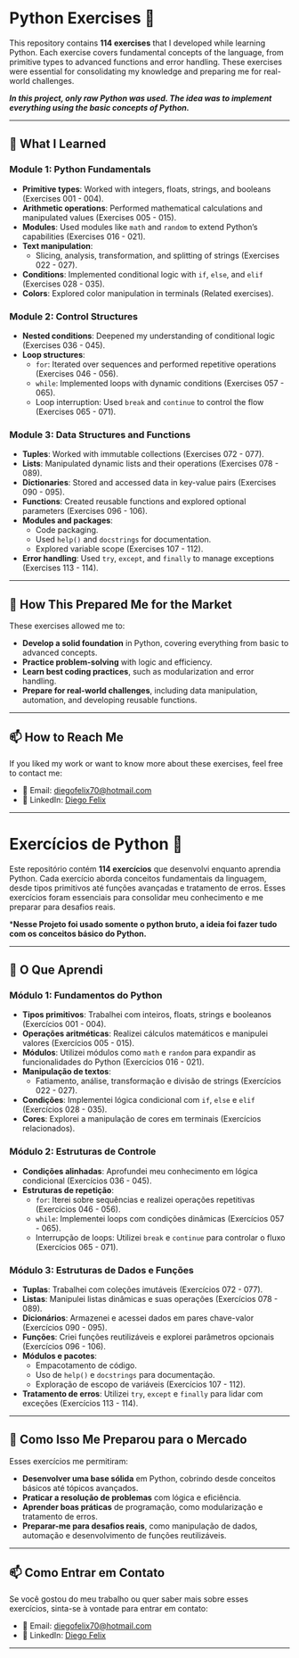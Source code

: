 # Python Exercises 🐍

This repository contains **114 exercises** that I developed while learning Python. Each exercise covers fundamental concepts of the language, from primitive types to advanced functions and error handling. These exercises were essential for consolidating my knowledge and preparing me for real-world challenges.

***In this project, only raw Python was used. The idea was to implement everything using the basic concepts of Python.***

---

## 🧠 What I Learned

### Module 1: Python Fundamentals
- **Primitive types**: Worked with integers, floats, strings, and booleans (Exercises 001 - 004).
- **Arithmetic operations**: Performed mathematical calculations and manipulated values (Exercises 005 - 015).
- **Modules**: Used modules like `math` and `random` to extend Python’s capabilities (Exercises 016 - 021).
- **Text manipulation**:
  - Slicing, analysis, transformation, and splitting of strings (Exercises 022 - 027).
- **Conditions**: Implemented conditional logic with `if`, `else`, and `elif` (Exercises 028 - 035).
- **Colors**: Explored color manipulation in terminals (Related exercises).

### Module 2: Control Structures
- **Nested conditions**: Deepened my understanding of conditional logic (Exercises 036 - 045).
- **Loop structures**:
  - `for`: Iterated over sequences and performed repetitive operations (Exercises 046 - 056).
  - `while`: Implemented loops with dynamic conditions (Exercises 057 - 065).
  - Loop interruption: Used `break` and `continue` to control the flow (Exercises 065 - 071).

### Module 3: Data Structures and Functions
- **Tuples**: Worked with immutable collections (Exercises 072 - 077).
- **Lists**: Manipulated dynamic lists and their operations (Exercises 078 - 089).
- **Dictionaries**: Stored and accessed data in key-value pairs (Exercises 090 - 095).
- **Functions**: Created reusable functions and explored optional parameters (Exercises 096 - 106).
- **Modules and packages**:
  - Code packaging.
  - Used `help()` and `docstrings` for documentation.
  - Explored variable scope (Exercises 107 - 112).
- **Error handling**: Used `try`, `except`, and `finally` to manage exceptions (Exercises 113 - 114).

---

## 🚀 How This Prepared Me for the Market

These exercises allowed me to:
- **Develop a solid foundation** in Python, covering everything from basic to advanced concepts.
- **Practice problem-solving** with logic and efficiency.
- **Learn best coding practices**, such as modularization and error handling.
- **Prepare for real-world challenges**, including data manipulation, automation, and developing reusable functions.

---

## 📫 How to Reach Me

If you liked my work or want to know more about these exercises, feel free to contact me:

- 📧 Email: [diegofelix70@hotmail.com](mailto:diegofelix70@hotmail.com)
- 💼 LinkedIn: [Diego Felix](https://www.linkedin.com/in/diegofelix70)

---

# Exercícios de Python 🐍

Este repositório contém **114 exercícios** que desenvolvi enquanto aprendia Python. Cada exercício aborda conceitos fundamentais da linguagem, desde tipos primitivos até funções avançadas e tratamento de erros. Esses exercícios foram essenciais para consolidar meu conhecimento e me preparar para desafios reais.

***Nesse Projeto foi usado somente o python bruto, a ideia foi fazer tudo com os conceitos básico do Python.**

---

## 🧠 O Que Aprendi

### Módulo 1: Fundamentos do Python
- **Tipos primitivos**: Trabalhei com inteiros, floats, strings e booleanos (Exercícios 001 - 004).
- **Operações aritméticas**: Realizei cálculos matemáticos e manipulei valores (Exercícios 005 - 015).
- **Módulos**: Utilizei módulos como `math` e `random` para expandir as funcionalidades do Python (Exercícios 016 - 021).
- **Manipulação de textos**:
  - Fatiamento, análise, transformação e divisão de strings (Exercícios 022 - 027).
- **Condições**: Implementei lógica condicional com `if`, `else` e `elif` (Exercícios 028 - 035).
- **Cores**: Explorei a manipulação de cores em terminais (Exercícios relacionados).

### Módulo 2: Estruturas de Controle
- **Condições alinhadas**: Aprofundei meu conhecimento em lógica condicional (Exercícios 036 - 045).
- **Estruturas de repetição**:
  - `for`: Iterei sobre sequências e realizei operações repetitivas (Exercícios 046 - 056).
  - `while`: Implementei loops com condições dinâmicas (Exercícios 057 - 065).
  - Interrupção de loops: Utilizei `break` e `continue` para controlar o fluxo (Exercícios 065 - 071).

### Módulo 3: Estruturas de Dados e Funções
- **Tuplas**: Trabalhei com coleções imutáveis (Exercícios 072 - 077).
- **Listas**: Manipulei listas dinâmicas e suas operações (Exercícios 078 - 089).
- **Dicionários**: Armazenei e acessei dados em pares chave-valor (Exercícios 090 - 095).
- **Funções**: Criei funções reutilizáveis e explorei parâmetros opcionais (Exercícios 096 - 106).
- **Módulos e pacotes**:
  - Empacotamento de código.
  - Uso de `help()` e `docstrings` para documentação.
  - Exploração de escopo de variáveis (Exercícios 107 - 112).
- **Tratamento de erros**: Utilizei `try`, `except` e `finally` para lidar com exceções (Exercícios 113 - 114).

---

## 🚀 Como Isso Me Preparou para o Mercado

Esses exercícios me permitiram:
- **Desenvolver uma base sólida** em Python, cobrindo desde conceitos básicos até tópicos avançados.
- **Praticar a resolução de problemas** com lógica e eficiência.
- **Aprender boas práticas** de programação, como modularização e tratamento de erros.
- **Preparar-me para desafios reais**, como manipulação de dados, automação e desenvolvimento de funções reutilizáveis.

---
   
## 📫 Como Entrar em Contato

Se você gostou do meu trabalho ou quer saber mais sobre esses exercícios, sinta-se à vontade para entrar em contato:

- 📧 Email: [diegofelix70@hotmail.com](mailto:diegofelix70@hotmail.com)
- 💼 LinkedIn: [Diego Felix](https://www.linkedin.com/in/diegofelix70)

---
